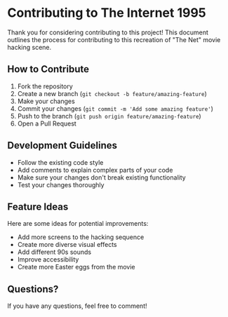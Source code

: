 # Contributing to The Internet 1995

Thank you for considering contributing to this project! This document outlines the process for contributing to this recreation of "The Net" movie hacking scene.

## How to Contribute

1. Fork the repository
2. Create a new branch (`git checkout -b feature/amazing-feature`)
3. Make your changes
4. Commit your changes (`git commit -m 'Add some amazing feature'`)
5. Push to the branch (`git push origin feature/amazing-feature`)
6. Open a Pull Request

## Development Guidelines

- Follow the existing code style
- Add comments to explain complex parts of your code
- Make sure your changes don't break existing functionality
- Test your changes thoroughly

## Feature Ideas

Here are some ideas for potential improvements:

- Add more screens to the hacking sequence
- Create more diverse visual effects
- Add different 90s sounds
- Improve accessibility
- Create more Easter eggs from the movie

## Questions?

If you have any questions, feel free to comment!